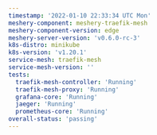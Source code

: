 ```yaml
---
timestamp: '2022-01-10 22:33:34 UTC Mon'
meshery-component: meshery-traefik-mesh
meshery-component-version: edge
meshery-server-version: 'v0.6.0-rc-3'
k8s-distro: minikube
k8s-version: 'v1.20.1'
service-mesh: traefik-mesh
service-mesh-version: ''
tests:
  traefik-mesh-controller: 'Running'
  traefik-mesh-proxy: 'Running'
  grafana-core: 'Running'
  jaeger: 'Running'
  prometheus-core: 'Running'
overall-status: 'passing'
---
```

